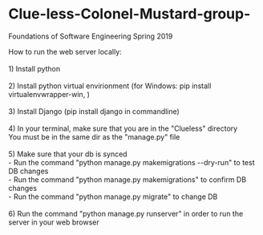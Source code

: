# Clue-less-Colonel-Mustard-group-
Foundations of Software Engineering Spring 2019


How to run the web server locally:<br><br>
    1) Install python<br><br>
    2) Install python virtual envirionment (for Windows: pip install virtualenvwrapper-win,  )<br><br>
    3) Install Django (pip install django in commandline)<br><br>
    4) In your terminal, make sure that you are in the "Clueless" directory<br>
        You must be in the same dir as the "manage.py" file<br><br>
    5) Make sure that your db is synced<br>
        - Run the command "python manage.py makemigrations --dry-run" to test DB changes<br>
        - Run the command "python manage.py makemigrations" to confirm DB changes<br>
        - Run the command "python manage.py migrate" to change DB<br><br>
    6) Run the command "python manage.py runserver" in order to run the server in your web browser<br>
